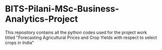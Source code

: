 # BITS-Pilani-MSc-Business-Analytics-Project
This repository contains all the python codes used for the project work titled "Forecasting Agricultural Prices and Crop Yields with respect to select crops in India"
